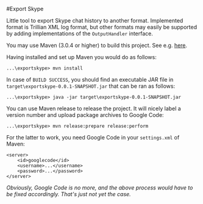 #Export Skype

Little tool to export Skype chat history to another format. Implemented format is Trillian XML log format, but other formats may easily be supported by adding implementations of the `OutputHandler` interface.

You may use Maven (3.0.4 or higher) to build this project. See e.g. [here](http://maven.apache.org/run-maven/index.html).

Having installed and set up Maven you would do as follows:

	...\exportskype> mvn install

In case of `BUILD SUCCESS`, you should find an executable JAR file in `target\exportskype-0.0.1-SNAPSHOT.jar` that can be ran as follows:

	...\exportskype> java -jar target\exportskype-0.0.1-SNAPSHOT.jar

You can use Maven release to release the project. It will nicely label a version number and upload package archives to Google Code:

	...\exportskype> mvn release:prepare release:perform

For the latter to work, you need Google Code in your `settings.xml` of Maven:

	<server>
		<id>googlecode</id>
		<username>...</username>
		<password>...</password>
	</server>

*Obviously, Google Code is no more, and the above process would have to be fixed accordingly. That's just not yet the case.*
